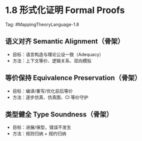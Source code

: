 # 1.8 形式化证明 Formal Proofs

Tag: #MappingTheoryLanguage-1.8

## 语义对齐 Semantic Alignment（骨架）

- 目标：语言构造与理论公设一致（Adequacy）
- 方法：上下文等价、逻辑关系、双向模拟

## 等价保持 Equivalence Preservation（骨架）

- 目标：编译/重写/优化前后等价
- 方法：逐步仿真、仿真图、CI 等价守护

## 类型健全 Type Soundness（骨架）

- 目标：进展/保型，错误不发生
- 方法：规则归纳 + 规约归纳
